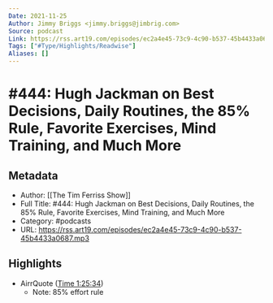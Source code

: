 ```yaml
---
Date: 2021-11-25
Author: Jimmy Briggs <jimmy.briggs@jimbrig.com>
Source: podcast
Link: https://rss.art19.com/episodes/ec2a4e45-73c9-4c90-b537-45b4433a0687.mp3
Tags: ["#Type/Highlights/Readwise"]
Aliases: []
---
```

# #444: Hugh Jackman on Best Decisions, Daily Routines, the 85% Rule, Favorite Exercises, Mind Training, and Much More

## Metadata
- Author: [[The Tim Ferriss Show]]
- Full Title: #444: Hugh Jackman on Best Decisions, Daily Routines, the 85% Rule, Favorite Exercises, Mind Training, and Much More
- Category: #podcasts
- URL: https://rss.art19.com/episodes/ec2a4e45-73c9-4c90-b537-45b4433a0687.mp3

## Highlights
- AirrQuote ([Time 1:25:34](https://www.airr.io/quote/5f372da2a7c7e0949b99a8ef))
    - Note: 85% effort rule
